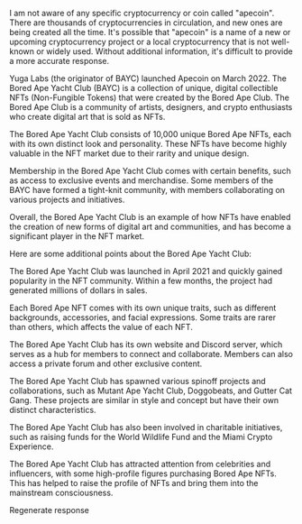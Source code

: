 I am not aware of any specific cryptocurrency or coin called "apecoin". There are thousands of cryptocurrencies in circulation, and new ones are being created all the time. It's possible that "apecoin" is a name of a new or upcoming cryptocurrency project or a local cryptocurrency that is not well-known or widely used. Without additional information, it's difficult to provide a more accurate response.

Yuga Labs (the originator of BAYC) launched Apecoin on March 2022. The Bored Ape Yacht Club (BAYC) is a collection of unique, digital collectible NFTs (Non-Fungible Tokens) that were created by the Bored Ape Club. The Bored Ape Club is a community of artists, designers, and crypto enthusiasts who create digital art that is sold as NFTs.

The Bored Ape Yacht Club consists of 10,000 unique Bored Ape NFTs, each with its own distinct look and personality. These NFTs have become highly valuable in the NFT market due to their rarity and unique design.

Membership in the Bored Ape Yacht Club comes with certain benefits, such as access to exclusive events and merchandise. Some members of the BAYC have formed a tight-knit community, with members collaborating on various projects and initiatives.

Overall, the Bored Ape Yacht Club is an example of how NFTs have enabled the creation of new forms of digital art and communities, and has become a significant player in the NFT market.

Here are some additional points about the Bored Ape Yacht Club:

The Bored Ape Yacht Club was launched in April 2021 and quickly gained popularity in the NFT community. Within a few months, the project had generated millions of dollars in sales.

Each Bored Ape NFT comes with its own unique traits, such as different backgrounds, accessories, and facial expressions. Some traits are rarer than others, which affects the value of each NFT.

The Bored Ape Yacht Club has its own website and Discord server, which serves as a hub for members to connect and collaborate. Members can also access a private forum and other exclusive content.

The Bored Ape Yacht Club has spawned various spinoff projects and collaborations, such as Mutant Ape Yacht Club, Doggobeats, and Gutter Cat Gang. These projects are similar in style and concept but have their own distinct characteristics.

The Bored Ape Yacht Club has also been involved in charitable initiatives, such as raising funds for the World Wildlife Fund and the Miami Crypto Experience.

The Bored Ape Yacht Club has attracted attention from celebrities and influencers, with some high-profile figures purchasing Bored Ape NFTs. This has helped to raise the profile of NFTs and bring them into the mainstream consciousness.





Regenerate response
